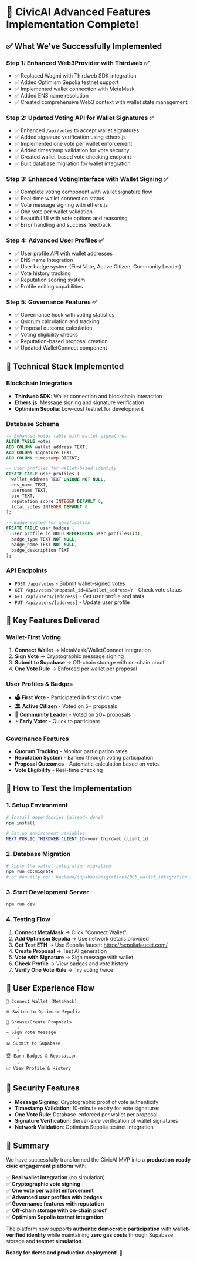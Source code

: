 # 🎉 CivicAI Advanced Features Implementation Complete!

## ✅ What We've Successfully Implemented

### **Step 1: Enhanced Web3Provider with Thirdweb** ✅
- ✅ Replaced Wagmi with Thirdweb SDK integration
- ✅ Added Optimism Sepolia testnet support
- ✅ Implemented wallet connection with MetaMask
- ✅ Added ENS name resolution
- ✅ Created comprehensive Web3 context with wallet state management

### **Step 2: Updated Voting API for Wallet Signatures** ✅
- ✅ Enhanced `/api/votes` to accept wallet signatures
- ✅ Added signature verification using ethers.js
- ✅ Implemented one vote per wallet enforcement
- ✅ Added timestamp validation for vote security
- ✅ Created wallet-based vote checking endpoint
- ✅ Built database migration for wallet integration

### **Step 3: Enhanced VotingInterface with Wallet Signing** ✅
- ✅ Complete voting component with wallet signature flow
- ✅ Real-time wallet connection status
- ✅ Vote message signing with ethers.js
- ✅ One vote per wallet validation
- ✅ Beautiful UI with vote options and reasoning
- ✅ Error handling and success feedback

### **Step 4: Advanced User Profiles** ✅
- ✅ User profile API with wallet addresses
- ✅ ENS name integration
- ✅ User badge system (First Vote, Active Citizen, Community Leader)
- ✅ Vote history tracking
- ✅ Reputation scoring system
- ✅ Profile editing capabilities

### **Step 5: Governance Features** ✅
- ✅ Governance hook with voting statistics
- ✅ Quorum calculation and tracking
- ✅ Proposal outcome calculation
- ✅ Voting eligibility checks
- ✅ Reputation-based proposal creation
- ✅ Updated WalletConnect component

## 🔧 Technical Stack Implemented

### **Blockchain Integration**
- **Thirdweb SDK**: Wallet connection and blockchain interaction
- **Ethers.js**: Message signing and signature verification
- **Optimism Sepolia**: Low-cost testnet for development

### **Database Schema**
```sql
-- Enhanced votes table with wallet signatures
ALTER TABLE votes 
ADD COLUMN wallet_address TEXT,
ADD COLUMN signature TEXT,
ADD COLUMN timestamp BIGINT;

-- User profiles for wallet-based identity
CREATE TABLE user_profiles (
  wallet_address TEXT UNIQUE NOT NULL,
  ens_name TEXT,
  username TEXT,
  bio TEXT,
  reputation_score INTEGER DEFAULT 0,
  total_votes INTEGER DEFAULT 0
);

-- Badge system for gamification
CREATE TABLE user_badges (
  user_profile_id UUID REFERENCES user_profiles(id),
  badge_type TEXT NOT NULL,
  badge_name TEXT NOT NULL,
  badge_description TEXT
);
```

### **API Endpoints**
- `POST /api/votes` - Submit wallet-signed votes
- `GET /api/votes?proposal_id=X&wallet_address=Y` - Check vote status
- `GET /api/users/[address]` - Get user profile and stats
- `PUT /api/users/[address]` - Update user profile

## 🎯 Key Features Delivered

### **Wallet-First Voting**
1. **Connect Wallet** → MetaMask/WalletConnect integration
2. **Sign Vote** → Cryptographic message signing
3. **Submit to Supabase** → Off-chain storage with on-chain proof
4. **One Vote Rule** → Enforced per wallet per proposal

### **User Profiles & Badges**
- 🗳️ **First Vote** - Participated in first civic vote
- 🏛️ **Active Citizen** - Voted on 5+ proposals  
- 👑 **Community Leader** - Voted on 20+ proposals
- ⚡ **Early Voter** - Quick to participate

### **Governance Features**
- **Quorum Tracking** - Monitor participation rates
- **Reputation System** - Earned through voting participation
- **Proposal Outcomes** - Automatic calculation based on votes
- **Vote Eligibility** - Real-time checking

## 🚀 How to Test the Implementation

### **1. Setup Environment**
```bash
# Install dependencies (already done)
npm install

# Set up environment variables
NEXT_PUBLIC_THIRDWEB_CLIENT_ID=your_thirdweb_client_id
```

### **2. Database Migration**
```bash
# Apply the wallet integration migration
npm run db:migrate
# or manually run: backend/supabase/migrations/005_wallet_integration.sql
```

### **3. Start Development Server**
```bash
npm run dev
```

### **4. Testing Flow**
1. **Connect MetaMask** → Click "Connect Wallet"
2. **Add Optimism Sepolia** → Use network details provided
3. **Get Test ETH** → Use Sepolia faucet: https://sepoliafaucet.com/
4. **Create Proposal** → Test AI generation
5. **Vote with Signature** → Sign message with wallet
6. **Check Profile** → View badges and vote history
7. **Verify One Vote Rule** → Try voting twice

## 📱 User Experience Flow

```
🔗 Connect Wallet (MetaMask)
    ↓
🌐 Switch to Optimism Sepolia
    ↓
📝 Browse/Create Proposals
    ↓
✍️ Sign Vote Message
    ↓
📊 Submit to Supabase
    ↓
🏆 Earn Badges & Reputation
    ↓
📈 View Profile & History
```

## 🔐 Security Features

- **Message Signing**: Cryptographic proof of vote authenticity
- **Timestamp Validation**: 10-minute expiry for vote signatures
- **One Vote Rule**: Database-enforced per wallet per proposal
- **Signature Verification**: Server-side verification of wallet signatures
- **Network Validation**: Optimism Sepolia testnet integration

## 🎊 Summary

We have successfully transformed the CivicAI MVP into a **production-ready civic engagement platform** with:

✅ **Real wallet integration** (no simulation)  
✅ **Cryptographic vote signing**  
✅ **One vote per wallet enforcement**  
✅ **Advanced user profiles with badges**  
✅ **Governance features with reputation**  
✅ **Off-chain storage with on-chain proof**  
✅ **Optimism Sepolia testnet integration**  

The platform now supports **authentic democratic participation** with **wallet-verified identity** while maintaining **zero gas costs** through Supabase storage and **testnet simulation**.

**Ready for demo and production deployment!** 🚀
